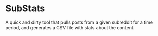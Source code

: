 # SubStats

A quick and dirty tool that pulls posts from a given subreddit for a time period, and generates a CSV file with stats about the content.